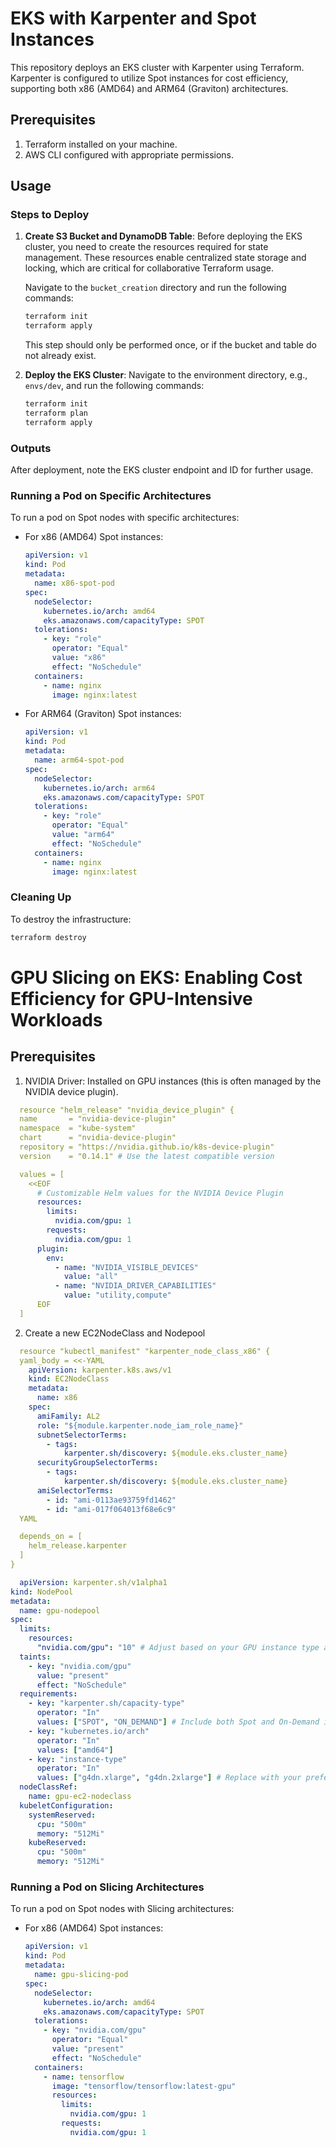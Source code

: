 # EKS with Karpenter and Spot Instances

This repository deploys an EKS cluster with Karpenter using Terraform. Karpenter is configured to utilize Spot instances for cost efficiency, supporting both x86 (AMD64) and ARM64 (Graviton) architectures.

## Prerequisites

1. Terraform installed on your machine.
2. AWS CLI configured with appropriate permissions.

## Usage

### Steps to Deploy

1. **Create S3 Bucket and DynamoDB Table**:
   Before deploying the EKS cluster, you need to create the resources required for state management. These resources enable centralized state storage and locking, which are critical for collaborative Terraform usage.
   
   Navigate to the `bucket_creation` directory and run the following commands:
   
   ```bash
   terraform init
   terraform apply
   ```

   This step should only be performed once, or if the bucket and table do not already exist.

2. **Deploy the EKS Cluster**:
   Navigate to the environment directory, e.g., `envs/dev`, and run the following commands:
   
   ```bash
   terraform init
   terraform plan
   terraform apply
   ```

### Outputs

After deployment, note the EKS cluster endpoint and ID for further usage.

### Running a Pod on Specific Architectures

To run a pod on Spot nodes with specific architectures:

- For x86 (AMD64) Spot instances:
  ```yaml
  apiVersion: v1
  kind: Pod
  metadata:
    name: x86-spot-pod
  spec:
    nodeSelector:
      kubernetes.io/arch: amd64
      eks.amazonaws.com/capacityType: SPOT
    tolerations:
      - key: "role"
        operator: "Equal"
        value: "x86"
        effect: "NoSchedule"
    containers:
      - name: nginx
        image: nginx:latest

  ```

- For ARM64 (Graviton) Spot instances:
  ```yaml
  apiVersion: v1
  kind: Pod
  metadata:
    name: arm64-spot-pod
  spec:
    nodeSelector:
      kubernetes.io/arch: arm64
      eks.amazonaws.com/capacityType: SPOT
    tolerations:
      - key: "role"
        operator: "Equal"
        value: "arm64"
        effect: "NoSchedule"
    containers:
      - name: nginx
        image: nginx:latest

  ```

### Cleaning Up

To destroy the infrastructure:
```bash
terraform destroy
```

#  GPU Slicing on EKS: Enabling Cost Efficiency for GPU-Intensive Workloads

## Prerequisites

1. NVIDIA Driver: Installed on GPU instances (this is often managed by the NVIDIA device plugin).

```yaml 
  resource "helm_release" "nvidia_device_plugin" {
  name       = "nvidia-device-plugin"
  namespace  = "kube-system"
  chart      = "nvidia-device-plugin"
  repository = "https://nvidia.github.io/k8s-device-plugin"
  version    = "0.14.1" # Use the latest compatible version

  values = [
    <<EOF
      # Customizable Helm values for the NVIDIA Device Plugin
      resources:
        limits:
          nvidia.com/gpu: 1
        requests:
          nvidia.com/gpu: 1
      plugin:
        env:
          - name: "NVIDIA_VISIBLE_DEVICES"
            value: "all"
          - name: "NVIDIA_DRIVER_CAPABILITIES"
            value: "utility,compute"
      EOF
  ]
```

2. Create a new EC2NodeClass and Nodepool
```yaml
  resource "kubectl_manifest" "karpenter_node_class_x86" {
  yaml_body = <<-YAML
    apiVersion: karpenter.k8s.aws/v1
    kind: EC2NodeClass
    metadata:
      name: x86
    spec:
      amiFamily: AL2
      role: "${module.karpenter.node_iam_role_name}"
      subnetSelectorTerms:
        - tags:
            karpenter.sh/discovery: ${module.eks.cluster_name}
      securityGroupSelectorTerms:
        - tags:
            karpenter.sh/discovery: ${module.eks.cluster_name}
      amiSelectorTerms:
        - id: "ami-0113ae93759fd1462"
        - id: "ami-017f064013f68e6c9"
  YAML

  depends_on = [
    helm_release.karpenter
  ]
}
````

```yaml 
  apiVersion: karpenter.sh/v1alpha1
kind: NodePool
metadata:
  name: gpu-nodepool
spec:
  limits:
    resources:
      "nvidia.com/gpu": "10" # Adjust based on your GPU instance type and slicing requirements
  taints:
    - key: "nvidia.com/gpu"
      value: "present"
      effect: "NoSchedule"
  requirements:
    - key: "karpenter.sh/capacity-type"
      operator: "In"
      values: ["SPOT", "ON_DEMAND"] # Include both Spot and On-Demand if desired
    - key: "kubernetes.io/arch"
      operator: "In"
      values: ["amd64"]
    - key: "instance-type"
      operator: "In"
      values: ["g4dn.xlarge", "g4dn.2xlarge"] # Replace with your preferred GPU instance types
  nodeClassRef:
    name: gpu-ec2-nodeclass
  kubeletConfiguration:
    systemReserved:
      cpu: "500m"
      memory: "512Mi"
    kubeReserved:
      cpu: "500m"
      memory: "512Mi"
```

### Running a Pod on Slicing Architectures

To run a pod on Spot nodes with Slicing architectures:

- For x86 (AMD64) Spot instances:
  ```yaml
  apiVersion: v1
  kind: Pod
  metadata:
    name: gpu-slicing-pod
  spec:
    nodeSelector:
      kubernetes.io/arch: amd64
      eks.amazonaws.com/capacityType: SPOT
    tolerations:
      - key: "nvidia.com/gpu"
        operator: "Equal"
        value: "present"
        effect: "NoSchedule"
    containers:
      - name: tensorflow
        image: "tensorflow/tensorflow:latest-gpu"
        resources:
          limits:
            nvidia.com/gpu: 1
          requests:
            nvidia.com/gpu: 1

  ```


